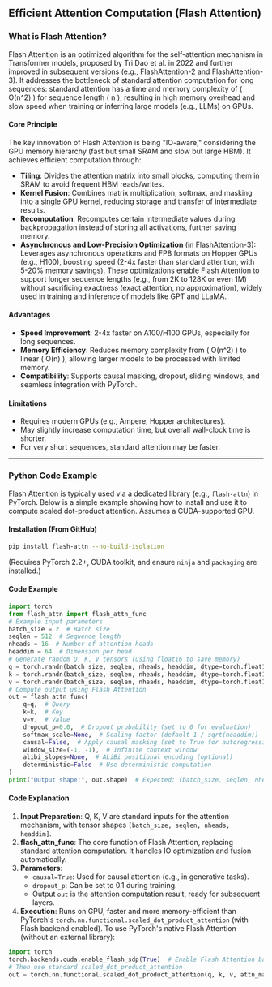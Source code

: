 ## Efficient Attention Computation (Flash Attention)

### What is Flash Attention?
Flash Attention is an optimized algorithm for the self-attention mechanism in Transformer models, proposed by Tri Dao et al. in 2022 and further improved in subsequent versions (e.g., FlashAttention-2 and FlashAttention-3). It addresses the bottleneck of standard attention computation for long sequences: standard attention has a time and memory complexity of \( O(n^2) \) for sequence length \( n \), resulting in high memory overhead and slow speed when training or inferring large models (e.g., LLMs) on GPUs.
#### Core Principle
The key innovation of Flash Attention is being "IO-aware," considering the GPU memory hierarchy (fast but small SRAM and slow but large HBM). It achieves efficient computation through:
- **Tiling**: Divides the attention matrix into small blocks, computing them in SRAM to avoid frequent HBM reads/writes.
- **Kernel Fusion**: Combines matrix multiplication, softmax, and masking into a single GPU kernel, reducing storage and transfer of intermediate results.
- **Recomputation**: Recomputes certain intermediate values during backpropagation instead of storing all activations, further saving memory.
- **Asynchronous and Low-Precision Optimization** (in FlashAttention-3): Leverages asynchronous operations and FP8 formats on Hopper GPUs (e.g., H100), boosting speed (2-4x faster than standard attention, with 5-20% memory savings).
These optimizations enable Flash Attention to support longer sequence lengths (e.g., from 2K to 128K or even 1M) without sacrificing exactness (exact attention, no approximation), widely used in training and inference of models like GPT and LLaMA.
#### Advantages
- **Speed Improvement**: 2-4x faster on A100/H100 GPUs, especially for long sequences.
- **Memory Efficiency**: Reduces memory complexity from \( O(n^2) \) to linear \( O(n) \), allowing larger models to be processed with limited memory.
- **Compatibility**: Supports causal masking, dropout, sliding windows, and seamless integration with PyTorch.
#### Limitations
- Requires modern GPUs (e.g., Ampere, Hopper architectures).
- May slightly increase computation time, but overall wall-clock time is shorter.
- For very short sequences, standard attention may be faster.
---
### Python Code Example
Flash Attention is typically used via a dedicated library (e.g., `flash-attn`) in PyTorch. Below is a simple example showing how to install and use it to compute scaled dot-product attention. Assumes a CUDA-supported GPU.
#### Installation (From GitHub)
```bash
pip install flash-attn --no-build-isolation
```
(Requires PyTorch 2.2+, CUDA toolkit, and ensure `ninja` and `packaging` are installed.)
#### Code Example
```python
import torch
from flash_attn import flash_attn_func
# Example input parameters
batch_size = 2  # Batch size
seqlen = 512  # Sequence length
nheads = 16  # Number of attention heads
headdim = 64  # Dimension per head
# Generate random Q, K, V tensors (using float16 to save memory)
q = torch.randn(batch_size, seqlen, nheads, headdim, dtype=torch.float16, device='cuda')
k = torch.randn(batch_size, seqlen, nheads, headdim, dtype=torch.float16, device='cuda')
v = torch.randn(batch_size, seqlen, nheads, headdim, dtype=torch.float16, device='cuda')
# Compute output using Flash Attention
out = flash_attn_func(
    q=q,  # Query
    k=k,  # Key
    v=v,  # Value
    dropout_p=0.0,  # Dropout probability (set to 0 for evaluation)
    softmax_scale=None,  # Scaling factor (default 1 / sqrt(headdim))
    causal=False,  # Apply causal masking (set to True for autoregressive models)
    window_size=(-1, -1),  # Infinite context window
    alibi_slopes=None,  # ALiBi positional encoding (optional)
    deterministic=False  # Use deterministic computation
)
print("Output shape:", out.shape)  # Expected: (batch_size, seqlen, nheads, headdim)
```
#### Code Explanation
1. **Input Preparation**: Q, K, V are standard inputs for the attention mechanism, with tensor shapes `[batch_size, seqlen, nheads, headdim]`.
2. **flash_attn_func**: The core function of Flash Attention, replacing standard attention computation. It handles IO optimization and fusion automatically.
3. **Parameters**:
   - `causal=True`: Used for causal attention (e.g., in generative tasks).
   - `dropout_p`: Can be set to 0.1 during training.
   - Output `out` is the attention computation result, ready for subsequent layers.
4. **Execution**: Runs on GPU, faster and more memory-efficient than PyTorch's `torch.nn.functional.scaled_dot_product_attention` (with Flash backend enabled).
To use PyTorch's native Flash Attention (without an external library):
```python
import torch
torch.backends.cuda.enable_flash_sdp(True)  # Enable Flash Attention backend
# Then use standard scaled_dot_product_attention
out = torch.nn.functional.scaled_dot_product_attention(q, k, v, attn_mask=None, dropout_p=0.0, is_causal=False)
```
